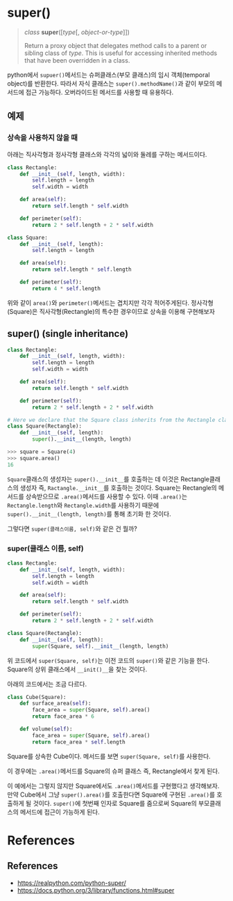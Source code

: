 # super()

> *class* __super__([*type*[, *object-or-type*]])
>
> Return a proxy object that delegates method calls to a parent or sibling class of *type*. This is useful for accessing inherited methods that have been overridden in a class.



python에서 `supuer()`메서드는 슈퍼클래스(부모 클래스)의 임시 객체(temporal object)를 반환한다. 따라서 자식 클래스는 `super().methodName()`과 같이 부모의 메서드에 접근 가능하다. 오버라이드된 메서드를 사용할 때 유용하다. 

## 예제

### 상속을 사용하지 않을 때

아래는 직사각형과 정사각형 클래스와 각각의 넓이와 둘레를 구하는 메서드이다.

```python
class Rectangle:
    def __init__(self, length, width):
        self.length = length
        self.width = width

    def area(self):
        return self.length * self.width

    def perimeter(self):
        return 2 * self.length + 2 * self.width

class Square:
    def __init__(self, length):
        self.length = length

    def area(self):
        return self.length * self.length

    def perimeter(self):
        return 4 * self.length
```

위와 같이 `area()`와 `perimeter()`메서드는 겹치지만 각각 적어주게된다.  정사각형(Square)은 직사각형(Rectangle)의 특수한 경우이므로 상속을 이용해 구현해보자

## super() (single inheritance)

```python
class Rectangle:
    def __init__(self, length, width):
        self.length = length
        self.width = width

    def area(self):
        return self.length * self.width

    def perimeter(self):
        return 2 * self.length + 2 * self.width

# Here we declare that the Square class inherits from the Rectangle class
class Square(Rectangle):
    def __init__(self, length):
        super().__init__(length, length)
```

```python
>>> square = Square(4)
>>> square.area()
16
```



`Square`클래스의 생성자는 `super().__init__`를 호출하는 데 이것은 Rectangle클래스의 생성자 즉, `Ractangle.__init__`를 호출하는 것이다. Square는 Rectangle의 메서드를 상속받으므로 `.area()`메서드를 사용할 수 있다. 이때 `.area()`는 `Rectangle.length`와 `Rectangle.width`를 사용하기 때문에 `super().__init__(length, length)`를 통해 초기화 한 것이다.

그렇다면 `super(클래스이름, self)`와 같은 건 뭘까?

### super(클래스 이름, self)

```python
class Rectangle:
    def __init__(self, length, width):
        self.length = length
        self.width = width

    def area(self):
        return self.length * self.width

    def perimeter(self):
        return 2 * self.length + 2 * self.width

class Square(Rectangle):
    def __init__(self, length):
        super(Square, self).__init__(length, length)
```

 위 코드에서 `super(Square, self)`는 이전 코드의 `super()`와 같은 기능을 한다. Square의 상위 클래스에서 `__init()__`을 찾는 것이다.

아래의 코드에서는 조금 다르다.

```python
class Cube(Square):
    def surface_area(self):
        face_area = super(Square, self).area()
        return face_area * 6

    def volume(self):
        face_area = super(Square, self).area()
        return face_area * self.length
```

Square를 상속한 Cube이다. 메서드를 보면 `super(Square, self)`를 사용한다. 

이 경우에는 `.area()`메서드를 Square의 슈퍼 클래스 즉, Rectangle에서 찾게 된다. 

이 예에서는 그렇지 않지만 Square에서도 `.area()`메서드를 구현했다고 생각해보자. 만약 Cube에서 그냥 `super().area()`를 호출한다면 Square에 구현된 `.area()`를 호출하게 될 것이다. `super()`에 첫번째 인자로 Square를 줌으로써 Square의 부모클래스의 메서드에 접근이 가능하게 된다. 

# References

## References

- https://realpython.com/python-super/
- https://docs.python.org/3/library/functions.html#super